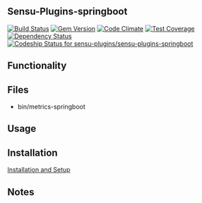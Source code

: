 ## Sensu-Plugins-springboot

[![Build Status](https://travis-ci.org/sensu-plugins/sensu-plugins-springboot.svg?branch=master)](https://travis-ci.org/sensu-plugins/sensu-plugins-springboot)
[![Gem Version](https://badge.fury.io/rb/sensu-plugins-springboot.svg)](http://badge.fury.io/rb/sensu-plugins-springboot)
[![Code Climate](https://codeclimate.com/github/sensu-plugins/sensu-plugins-springboot/badges/gpa.svg)](https://codeclimate.com/github/sensu-plugins/sensu-plugins-springboot)
[![Test Coverage](https://codeclimate.com/github/sensu-plugins/sensu-plugins-springboot/badges/coverage.svg)](https://codeclimate.com/github/sensu-plugins/sensu-plugins-springboot)
[![Dependency Status](https://gemnasium.com/sensu-plugins/sensu-plugins-springboot.svg)](https://gemnasium.com/sensu-plugins/sensu-plugins-springboot)
[ ![Codeship Status for sensu-plugins/sensu-plugins-springboot](https://codeship.com/projects/275478d0-db38-0132-1836-0eed4ec53b27/status?branch=master)](https://codeship.com/projects/79566)

## Functionality

## Files
 * bin/metrics-springboot

## Usage

## Installation

[Installation and Setup](https://github.com/sensu-plugins/documentation/blob/master/user_docs/installation_instructions.md)

## Notes
